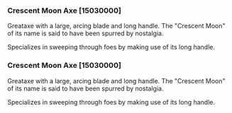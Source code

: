 ### Crescent Moon Axe [15030000]

Greataxe with a large, arcing blade and long handle. The "Crescent Moon" of its name is said to have been spurred by nostalgia.

Specializes in sweeping through foes by making use of its long handle.### Crescent Moon Axe [15030000]

Greataxe with a large, arcing blade and long handle. The "Crescent Moon" of its name is said to have been spurred by nostalgia.

Specializes in sweeping through foes by making use of its long handle.